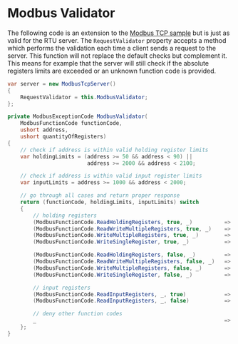 # Modbus Validator

The following code is an extension to the [Modbus TCP sample](samples/modbus_tcp.md) but is just as valid for the RTU server. The `RequestValidator` property accepts a method which performs the validation each time a client sends a request to the server. This function will not replace the default checks but complement it. This means for example that the server will still check if the absolute registers limits are exceeded or an unknown function code is provided.

```cs
var server = new ModbusTcpServer()
{
    RequestValidator = this.ModbusValidator;
};

private ModbusExceptionCode ModbusValidator(
    ModbusFunctionCode functionCode, 
    ushort address, 
    ushort quantityOfRegisters)
{
    // check if address is within valid holding register limits
    var holdingLimits = (address >= 50 && address < 90) ||
                         address >= 2000 && address < 2100;

    // check if address is within valid input register limits
    var inputLimits = address >= 1000 && address < 2000;

    // go through all cases and return proper response
    return (functionCode, holdingLimits, inputLimits) switch
    {
        // holding registers
        (ModbusFunctionCode.ReadHoldingRegisters, true, _)          => ModbusExceptionCode.OK,
        (ModbusFunctionCode.ReadWriteMultipleRegisters, true, _)    => ModbusExceptionCode.OK,
        (ModbusFunctionCode.WriteMultipleRegisters, true, _)        => ModbusExceptionCode.OK,
        (ModbusFunctionCode.WriteSingleRegister, true, _)           => ModbusExceptionCode.OK,

        (ModbusFunctionCode.ReadHoldingRegisters, false, _)         => ModbusExceptionCode.IllegalDataAddress,
        (ModbusFunctionCode.ReadWriteMultipleRegisters, false, _)   => ModbusExceptionCode.IllegalDataAddress,
        (ModbusFunctionCode.WriteMultipleRegisters, false, _)       => ModbusExceptionCode.IllegalDataAddress,
        (ModbusFunctionCode.WriteSingleRegister, false, _)          => ModbusExceptionCode.IllegalDataAddress,

        // input registers
        (ModbusFunctionCode.ReadInputRegisters, _, true)            => ModbusExceptionCode.OK,
        (ModbusFunctionCode.ReadInputRegisters, _, false)           => ModbusExceptionCode.IllegalDataAddress,

        // deny other function codes
        _                                                           => ModbusExceptionCode.IllegalFunction
    };
}
```